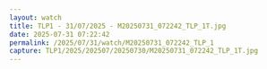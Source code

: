 ```yaml
---
layout: watch
title: TLP1 - 31/07/2025 - M20250731_072242_TLP_1T.jpg
date: 2025-07-31 07:22:42
permalink: /2025/07/31/watch/M20250731_072242_TLP_1
capture: TLP1/2025/202507/20250730/M20250731_072242_TLP_1T.jpg
---
```

